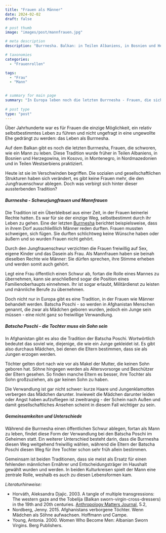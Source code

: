 ```yaml
---
title: "Frauen als Männer"
date: 2024-02-02
draft: false

# post thumb
image: "images/post/mannfrauen.jpg"

# meta description
description: "Burrnesha. Balkan: in Teilen Albaniens, in Bosnien und Herzegowina, im Kosovo, in Montenegro, in Nordmazedonien und in Teilen Westserbiens. Jungfrauenschwur. Mannfrauen. Frauen leben als Mann. Frauen müssen schweigen. Batscha Poschi - die Tochter muss ein Sohn sein. Afghanistan. Frauen haben als Mann mehr Rechte."

# taxonomies
categories:
  - "Frauenrollen"

tags:
  - "Frau"
  - "Mann"
 

# summary for main page
summary: "In Europa leben noch die letzten Burrnesha - Frauen, die sich schworen, als Mann zu Leben. Über eine aussterbende Tradition auf dem Balkan  sowie die Tradition der Batscha Poschi in Afghanistan."
  
# post type
type: "post"
---
```


Über Jahrhunderte war es für Frauen die einzige Möglichkeit, ein relativ selbstbestimmtes Leben zu führen und nicht ungefragt in eine ungewollte Ehe gedrängt zu werden: das Leben als Burrnesha.

Auf dem Balkan gibt es noch die letzten Burrnesha, Frauen, die schworen, wie ein Mann zu leben. Diese Tradition wurde früher in Teilen Albaniens, in Bosnien und Herzegowina, im Kosovo, in Montenegro, in Nordmazedonien und in Teilen Westserbiens praktiziert. 

Heute ist sie im Verschwinden begriffen. Die sozialen und gesellschaftlichen Strukturen haben sich verändert, es gibt keine Frauen mehr, die den Jungfrauenschwur ablegen. Doch was verbirgt sich hinter dieser aussterbenden Tradition?

##### Burrnesha - Schwurjungfrauen und Mannfrauen

Die Tradition ist ein Überbleibsel aus einer Zeit, in der Frauen keinerlei Rechte hatten. Es war für sie der einzige Weg, selbstbestimmt durch ihr Leben zu gehen. Eine der letzten [Burrnesha](https://www.nationalgeographic.de/geschichte-und-kultur/2023/07/burrnesha-frauen-die-als-maenner-leben) berichtet beispielsweise, dass in ihrem Dorf ausschließlich Männer reden durften. Frauen mussten schweigen, sich fügen. Sie durften schlichtweg keine Wünsche haben oder äußern und so wurden Frauen nicht gehört.

Durch den Jungfrauenschwur verzichten die Frauen freiwillig auf Sex, eigene Kinder und das Dasein als Frau. Als Mannfrauen haben sie beinah dieselben Rechte wie Männer: Sie dürfen sprechen, ihre Stimme erheben und werden somit auch gehört.

Legt eine Frau öffentlich einen Schwur ab, fortan die Rolle eines Mannes zu übernehmen, kann sie anschließend sogar die Position eines Familienoberhaupts einnehmen. Ihr ist sogar erlaubt, Militärdienst zu leisten und männliche Berufe zu übernehmen.

Doch nicht nur in Europa gibt es eine Tradition, in der Frauen wie Männer behandelt werden. Batscha Poschi - so werden in Afghanistan Menschen genannt, die zwar als Mädchen geboren wurden, jedoch ein Junge sein müssen - eine nicht ganz so freiwillige Verwandlung.

##### Batscha Poschi - die Tochter muss ein Sohn sein

In Afghanistan gibt es also die Tradition der Batscha Poschi. Wortwörtlich bedeutet das soviel wie, diejenige, die wie ein Junge gekleidet ist. Es gibt also durchaus Mädchen, bei denen die Eltern bestimmen, dass sie als Jungen erzogen werden.

Töchter gelten dort nach wie vor als Makel der Mutter, die keinen Sohn geboren hat. Söhne hingegen werden als Altersvorsorge und Beschützer der Eltern gesehen. So finden manche Eltern es besser, ihre Tochter als Sohn großzuziehen, als gar keinen Sohn zu haben. 

Die Verwandlung ist gar nicht schwer: kurze Haare und Jungenklamotten verbergen das Mädchen darunter. Inwieweit die Mädchen darunter leiden oder Angst haben aufzufliegen ist zweitrangig - der Schein nach Außen und damit gesellschaftliches Ansehen scheint in diesem Fall wichtiger zu sein.

##### Gemeinsamkeiten und Unterschiede

Während die Burrnesha einen öffentlichen Schwur ablegen, fortan als Mann zu leben, findet diese Form der Verwandlung bei den Batscha Poschi im Geheimen statt. Ein weiterer Unterschied besteht darin, dass die Burrnesha diesen Weg weitgehend freiwillig wählen, während die Eltern der Batscha Poschi diesen Weg für ihre Tochter schon sehr früh allein bestimmen.

Gemeinsam ist beiden Traditionen, dass sie meist als Ersatz für einen fehlenden männlichen Ernährer und Entscheidungsträger im Haushalt gewählt wurden und werden. In beiden Kulturkreisen spielt der Mann eine zentrale Rolle, weshalb es auch zu diesen Lebensformen kam.


*Literaturhinweise:*
- Horváth, Aleksandra Djajic. 2003. A tangle of multiple transgressions: The western gaze and the Tobelija (Balkan sworn-virgin-cross-dressers) in the 19th and 20th centuries. [Anthropology Matters Journal]( https://doi.org/10.22582/am.v5i2.119 ), 5.2, 
- Nordberg, Jenny. 2015. Afghanistans verborgene Töchter. Wenn Mädchen als Söhne aufwachsen. Hoffmann und Campe.
- Young, Antonia. 2000. Women Who Become Men: Albanian Sworn Virgins. Berg Publishers.
